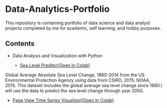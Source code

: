 # Data-Analytics-Portfolio
This repository is containing portfolio of data science and data analyst projects completed by me for academic, self learning, and hobby purposes.

## Contents
- Data Analysis and Visualization with Python


  * [Sea Level Preditor](https://github.com/thuan1109/Data-Analyst-Portfolio/blob/main/Sea_Level_Preditor_.ipynb)[[Open In Colab](https://colab.research.google.com/drive/1exkouluuDM2pFAJZ4iV5hwygbwKOBFYK#scrollTo=Pq5BFI5lFtJt)]


Global Average Absolute Sea Level Change, 1880-2014 from the US Environmental Protection Agency using data from CSIRO, 2015; NOAA, 2015.
  This dataset includes the global average sea level change since 1880.I will use the data to predict the sea level change through year 2050. 
  
  * [Page View Time Series Visualizer](https://github.com/thuan1109/Data-Analyst-Portfolio/blob/main/page_view_time_series_visualizer.ipynb)[[Open In Colab](https://colab.research.google.com/drive/1J-VseOQGP7FYJpTsIEkp8SbMcCy3t8h3#scrollTo=zSFXvF0FfyxD&uniqifier=1)]
